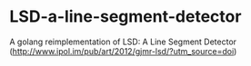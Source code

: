 # LSD-a-line-segment-detector
A golang reimplementation of LSD: A Line Segment Detector (http://www.ipol.im/pub/art/2012/gjmr-lsd/?utm_source=doi)
